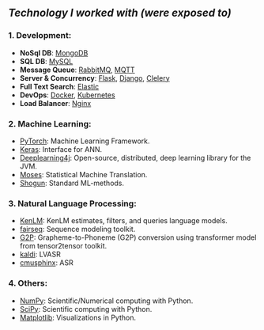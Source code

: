 ## _Technology I worked with (were exposed to)_
### 1. Development:
* **NoSql DB**:  [MongoDB](https://www.mongodb.com/)
* **SQL DB**: [MySQL](https://www.mysql.com/)
* **Message Queue**: [RabbitMQ](https://www.rabbitmq.com/), [MQTT](https://mqtt.org/)
* **Server & Concurrency**:  [Flask](https://flask.palletsprojects.com/), [Django](https://www.djangoproject.com/), [Clelery](https://docs.celeryproject.org/)
* **Full Text Search**: [Elastic](https://www.elastic.co)
* **DevOps**: [Docker](https://www.docker.com/), [Kubernetes](https://kubernetes.io/)
* **Load Balancer**: [Nginx](https://www.nginx.com/)
### 2. **Machine Learning**: 
* [PyTorch](https://pytorch.org/): Machine Learning Framework.
* [Keras](https://keras.io/): Interface for ANN.
* [Deeplearning4j](https://deeplearning4j.org/): Open-source, distributed, deep learning library for the JVM.
* [Moses](http://www.statmt.org/moses/): Statistical Machine Translation.
* [Shogun](https://www.shogun-toolbox.org/): Standard ML-methods.
### 3. Natural Language Processing: 
* [KenLM](https://github.com/kpu/kenlm): KenLM estimates, filters, and queries language models.
* [fairseq](https://github.com/pytorch/fairseq): Sequence modeling toolkit.
* [G2P](https://github.com/cmusphinx/g2p-seq2seq):  Grapheme-to-Phoneme (G2P) conversion using transformer model from tensor2tensor toolkit.
* [kaldi](http://kaldi-asr.org/): LVASR
* [cmusphinx](https://cmusphinx.github.io/): ASR
### 4. Others:
* [NumPy](https://numpy.org/): Scientific/Numerical computing with Python.
* [SciPy](https://www.scipy.org/): Scientific computing with Python.
* [Matplotlib](https://matplotlib.org/): Visualizations in Python.